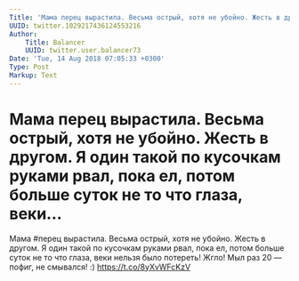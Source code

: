 ```yaml
---
Title: 'Мама перец вырастила. Весьма острый, хотя не убойно. Жесть в другом. Я один такой по кусочкам руками рвал, пока ел, потом больше суток не то что глаза, веки…'
UUID: twitter.1029217436124553216
Author:
    Title: Balancer
    UUID: twitter.user.balancer73
Date: 'Tue, 14 Aug 2018 07:05:33 +0300'
Type: Post
Markup: Text
---
```


# Мама перец вырастила. Весьма острый, хотя не убойно. Жесть в другом. Я один такой по кусочкам руками рвал, пока ел, потом больше суток не то что глаза, веки…

Мама #перец вырастила. Весьма острый, хотя не убойно. Жесть
в другом. Я один такой по кусочкам руками рвал, пока ел,
потом больше суток не то что глаза, веки нельзя было
потереть! Жгло! Мыл раз 20 — пофиг, не смывался! :)
https://t.co/8yXvWFcKzV